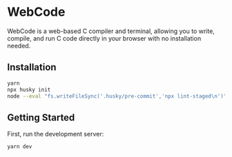 # WebCode

WebCode is a web-based C compiler and terminal, allowing you to write, compile, and run C code directly in your browser with no installation needed.

## Installation

```bash
yarn
npx husky init
node --eval "fs.writeFileSync('.husky/pre-commit','npx lint-staged\n')"
```

## Getting Started

First, run the development server:

```bash
yarn dev
```
